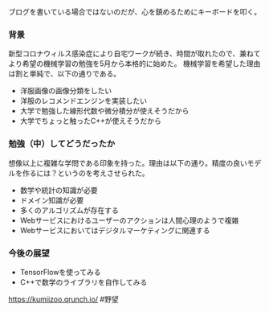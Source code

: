ブログを書いている場合ではないのだが、心を鎮めるためにキーボードを叩く。

### 背景
新型コロナウィルス感染症により自宅ワークが続き、時間が取れたので、兼ねてより希望の機械学習の勉強を5月から本格的に始めた。
機械学習を希望した理由は割と単純で、以下の通りである。
- 洋服画像の画像分類をしたい
- 洋服のレコメンドエンジンを実装したい
- 大学で勉強した線形代数や微分積分が使えそうだから
- 大学でちょっと触ったC++が使えそうだから

### 勉強（中）してどうだったか
想像以上に複雑な学問である印象を持った。理由は以下の通り。精度の良いモデルを作るには？というのを考えさせられた。
- 数学や統計の知識が必要
- ドメイン知識が必要
- 多くのアルゴリズムが存在する
- Webサービスにおけるユーザーのアクションは人間心理のようで複雑
- Webサービスにおいてはデジタルマーケティングに関連する

### 今後の展望
- TensorFlowを使ってみる
- C++で数学のライブラリを自作してみる

https://kumiizoo.qrunch.io/ #野望
